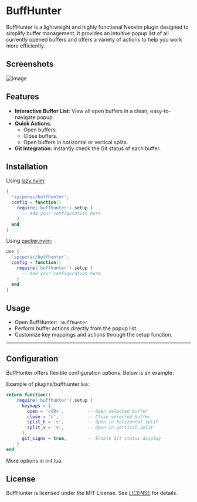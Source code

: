 # BuffHunter

BuffHunter is a lightweight and highly functional Neovim plugin designed to simplify buffer management. It provides an intuitive popup list of all currently opened buffers and offers a variety of actions to help you work more efficiently.

## Screenshots

![image](https://github.com/user-attachments/assets/c52322a7-6498-40a6-a306-59ad0fd03af8)

## Features

- **Interactive Buffer List**: View all open buffers in a clean, easy-to-navigate popup.
- **Quick Actions**:
  - Open buffers.
  - Close buffers.
  - Open buffers in horizontal or vertical splits.
- **Git Integration**: Instantly check the Git status of each buffer.


## Installation

Using [lazy.nvim](https://github.com/folke/lazy.nvim):

```lua
{
  'spiperac/buffhunter',
  config = function()
    require('buffhunter').setup {
      -- Add your configuration here
    }
  end
}
```

Using [packer.nvim](https://github.com/wbthomason/packer.nvim):

```lua
use {
  'spiperac/buffhunter',
  config = function()
    require('buffhunter').setup {
      -- Add your configuration here
    }
  end
}
```


## Usage

- Open BuffHunter: `:BuffHunter`
- Perform buffer actions directly from the popup list.
- Customize key mappings and actions through the setup function.

---

## Configuration

BuffHunter offers flexible configuration options. Below is an example:

Example of plugins/buffhunter.lua:

```lua
return function()
    require('buffhunter').setup {
      keymaps = {
        open = '<CR>',         -- Open selected buffer
        close = 'c',           -- Close selected buffer
        split_h = 's',         -- Open in horizontal split
        split_v = 'v',         -- Open in vertical split
      },
      git_signs = true,        -- Enable Git status display
    }
end
```
More options in init.lua.


## License

BuffHunter is licensed under the MIT License. See [LICENSE](LICENSE) for details.
